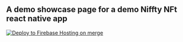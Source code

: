 ## A demo showcase page for a demo Niffty NFt react native app

[![Deploy to Firebase Hosting on merge](https://github.com/ebundala/nft-marketplace-showcase/actions/workflows/firebase-hosting-merge.yml/badge.svg)](https://github.com/ebundala/nft-marketplace-showcase/actions/workflows/firebase-hosting-merge.yml)